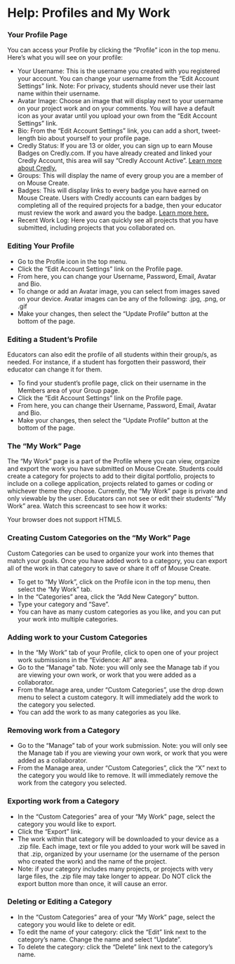 Help: Profiles and My Work
==========================

### Your Profile Page

You can access your Profile by clicking the “Profile” icon in the top menu. Here’s what you will see on your profile:

*   Your Username: This is the username you created with you registered your account. You can change your username from the “Edit Account Settings” link. Note: For privacy, students should never use their last name within their username.
*   Avatar Image: Choose an image that will display next to your username on your project work and on your comments. You will have a default icon as your avatar until you upload your own from the “Edit Account Settings” link.
*   Bio: From the “Edit Account Settings” link, you can add a short, tweet-length bio about yourself to your profile page.
*   Credly Status: If you are 13 or older, you can sign up to earn Mouse Badges on Credly.com. If you have already created and linked your Credly Account, this area will say “Credly Account Active”. [Learn more about Credly.](https://tools.mouse.org/help/badges/)
*   Groups: This will display the name of every group you are a member of on Mouse Create.
*   Badges: This will display links to every badge you have earned on Mouse Create. Users with Credly accounts can earn badges by completing all of the required projects for a badge, then your educator must review the work and award you the badge. [Learn more here.](”https://tools.mouse.org/help/badges/”)
*   Recent Work Log: Here you can quickly see all projects that you have submitted, including projects that you collaborated on.

### Editing Your Profile

*   Go to the Profile icon in the top menu.
*   Click the “Edit Account Settings” link on the Profile page.
*   From here, you can change your Username, Password, Email, Avatar and Bio.
*   To change or add an Avatar image, you can select from images saved on your device. Avatar images can be any of the following: .jpg, .png, or .gif
*   Make your changes, then select the “Update Profile” button at the bottom of the page.

### Editing a Student’s Profile

Educators can also edit the profile of all students within their group/s, as needed. For instance, if a student has forgotten their password, their educator can change it for them.

*   To find your student’s profile page, click on their username in the Members area of your Group page.
*   Click the “Edit Account Settings” link on the Profile page.
*   From here, you can change their Username, Password, Email, Avatar and Bio.
*   Make your changes, then select the “Update Profile” button at the bottom of the page.

### The “My Work” Page

The “My Work” page is a part of the Profile where you can view, organize and export the work you have submitted on Mouse Create. Students could create a category for projects to add to their digital portfolio, projects to include on a college application, projects related to games or coding or whichever theme they choose. Currently, the “My Work” page is private and only viewable by the user. Educators can not see or edit their students’ “My Work” area. Watch this screencast to see how it works:

  
  
Your browser does not support HTML5.  
  

### Creating Custom Categories on the “My Work” Page

Custom Categories can be used to organize your work into themes that match your goals. Once you have added work to a category, you can export all of the work in that category to save or share it off of Mouse Create.

*   To get to “My Work”, click on the Profile icon in the top menu, then select the “My Work” tab.
*   In the “Categories” area, click the “Add New Category” button.
*   Type your category and “Save”.
*   You can have as many custom categories as you like, and you can put your work into multiple categories.

### Adding work to your Custom Categories

*   In the “My Work” tab of your Profile, click to open one of your project work submissions in the “Evidence: All” area.
*   Go to the “Manage” tab. Note: you will only see the Manage tab if you are viewing your own work, or work that you were added as a collaborator.
*   From the Manage area, under “Custom Categories”, use the drop down menu to select a custom category. It will immediately add the work to the category you selected.
*   You can add the work to as many categories as you like.

### Removing work from a Category

*   Go to the “Manage” tab of your work submission. Note: you will only see the Manage tab if you are viewing your own work, or work that you were added as a collaborator.
*   From the Manage area, under “Custom Categories”, click the “X” next to the category you would like to remove. It will immediately remove the work from the category you selected.

### Exporting work from a Category

*   In the “Custom Categories” area of your “My Work” page, select the category you would like to export.
*   Click the “Export” link.
*   The work within that category will be downloaded to your device as a .zip file. Each image, text or file you added to your work will be saved in that .zip, organized by your username (or the username of the person who created the work) and the name of the project.
*   Note: if your category includes many projects, or projects with very large files, the .zip file may take longer to appear. Do NOT click the export button more than once, it will cause an error.

### Deleting or Editing a Category

*   In the “Custom Categories” area of your “My Work” page, select the category you would like to delete or edit.
*   To edit the name of your category: click the “Edit” link next to the category’s name. Change the name and select “Update”.
*   To delete the category: click the “Delete” link next to the category’s name.